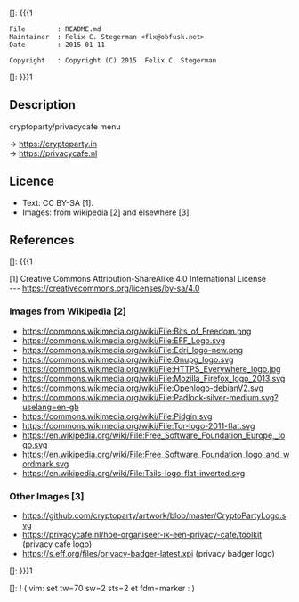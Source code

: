 []: {{{1

    File        : README.md
    Maintainer  : Felix C. Stegerman <flx@obfusk.net>
    Date        : 2015-01-11

    Copyright   : Copyright (C) 2015  Felix C. Stegerman

[]: }}}1

## Description

  cryptoparty/privacycafe menu

  &rarr; https://cryptoparty.in
  <br/>
  &rarr; https://privacycafe.nl

## Licence

  * Text: CC BY-SA [1].
  * Images: from wikipedia [2] and elsewhere [3].

## References
[]: {{{1

  [1] Creative Commons Attribution-ShareAlike 4.0 International License
  <br/>
  --- https://creativecommons.org/licenses/by-sa/4.0

### Images from Wikipedia [2]

  * https://commons.wikimedia.org/wiki/File:Bits_of_Freedom.png
  * https://commons.wikimedia.org/wiki/File:EFF_Logo.svg
  * https://commons.wikimedia.org/wiki/File:Edri_logo-new.png
  * https://commons.wikimedia.org/wiki/File:Gnupg_logo.svg
  * https://commons.wikimedia.org/wiki/File:HTTPS_Everywhere_logo.jpg
  * https://commons.wikimedia.org/wiki/File:Mozilla_Firefox_logo_2013.svg
  * https://commons.wikimedia.org/wiki/File:Openlogo-debianV2.svg
  * https://commons.wikimedia.org/wiki/File:Padlock-silver-medium.svg?uselang=en-gb
  * https://commons.wikimedia.org/wiki/File:Pidgin.svg
  * https://commons.wikimedia.org/wiki/File:Tor-logo-2011-flat.svg
  * https://en.wikipedia.org/wiki/File:Free_Software_Foundation_Europe,_logo.svg
  * https://en.wikipedia.org/wiki/File:Free_Software_Foundation_logo_and_wordmark.svg
  * https://en.wikipedia.org/wiki/File:Tails-logo-flat-inverted.svg

### Other Images [3]

  * https://github.com/cryptoparty/artwork/blob/master/CryptoPartyLogo.svg
  * https://privacycafe.nl/hoe-organiseer-ik-een-privacy-cafe/toolkit (privacy cafe logo)
  * https://s.eff.org/files/privacy-badger-latest.xpi (privacy badger logo)

[]: }}}1

[]: ! ( vim: set tw=70 sw=2 sts=2 et fdm=marker : )

